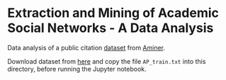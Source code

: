 # Extraction and Mining of Academic Social Networks - A Data Analysis

Data analysis of a public citation [dataset](https://www.aminer.cn/aminernetwork) from [Aminer](https://www.aminer.cn).

Download dataset from [here](http://arnetminer.org/lab-datasets/aminerdataset/AMiner-Paper.zip) and copy the file `AP_train.txt` into this directory, before running the Jupyter notebook.
